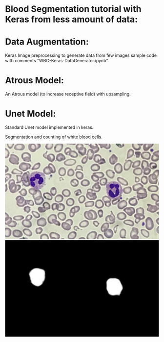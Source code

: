 # Blood Segmentation tutorial with Keras from less amount of data:

# Data Augmentation:   
Keras Image preprocessing to generate data from few images sample code with comments "WBC-Keras-DataGenerator.ipynb".


# Atrous Model:  
An Atrous model (to increase receptive field) with upsampling.
# Unet Model:  
Standard Unet model implemented in keras.

Segmentation and counting of white blood cells.  

![alt tag1](https://github.com/nishathussain/bloodSegmentation/blob/master/Test_Data/072CBBB64F89.jpg )  
![alt tag1](https://github.com/nishathussain/bloodSegmentation/blob/master/tmpTestMask/072CBBB64F89-mask.jpg )  
